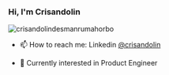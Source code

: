 ### Hi, I'm Crisandolin
<p align="left"> <img src="https://komarev.com/ghpvc/?username=crisandolindesmanrumahorbo" alt="crisandolindesmanrumahorbo" /> </p>

- 📫 How to reach me: Linkedin [@crisandolin]
- 🌱 Currently interested in Product Engineer

   [@BTPN]: <https://www.linkedin.com/company/pt-bank-btpn-tbk/>
   [@crisandolin]: <https://www.linkedin.com/in/crisandolin/>
<!--
**crisandolindesmanrumahorbo/crisandolindesmanrumahorbo** is a ✨ _special_ ✨ repository because its `README.md` (this file) appears on your GitHub profile.

Here are some ideas to get you started:

- 🔭 I’m currently working on ...
- 🌱 I’m currently learning ...
- 👯 I’m looking to collaborate on ...
- 🤔 I’m looking for help with ...
- 💬 Ask me about ...
- 📫 How to reach me: ...
- 😄 Pronouns: ...
- ⚡ Fun fact: ...
-->

